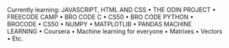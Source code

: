 Currently learning:
JAVASCRIPT, HTML AND CSS
    • THE ODIN PROJECT 
    • FREECODE CAMP 
    • BRO CODE 
C 
    • CS50 
    • BRO CODE
PYTHON 
    • BROCODE 
    • CS50 
    • NUMPY 
    • MATPLOTLIB 
    • PANDAS
MACHINE LEARNING
    • Coursera
    • Machine learning for everyone
    • Matrixes
    • Vectors
    • Etc.
